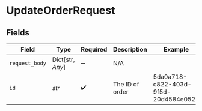 # UpdateOrderRequest


## Fields

| Field                                | Type                                 | Required                             | Description                          | Example                              |
| ------------------------------------ | ------------------------------------ | ------------------------------------ | ------------------------------------ | ------------------------------------ |
| `request_body`                       | Dict[str, *Any*]                     | :heavy_minus_sign:                   | N/A                                  |                                      |
| `id`                                 | *str*                                | :heavy_check_mark:                   | The ID of order                      | 5da0a718-c822-403d-9f5d-20d4584e0528 |